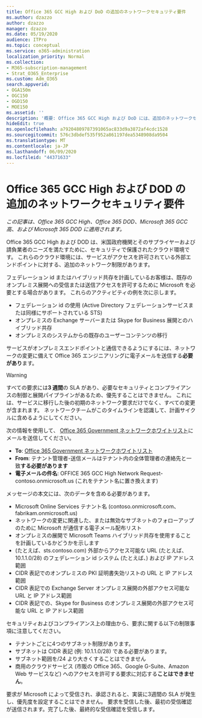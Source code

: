 ```yaml
---
title: Office 365 GCC High および DoD の追加のネットワークセキュリティ要件
ms.author: dzazzo
author: dzazzo
manager: dzazzo
ms.date: 05/19/2020
audience: ITPro
ms.topic: conceptual
ms.service: o365-administration
localization_priority: Normal
ms.collection:
- M365-subscription-management
- Strat_O365_Enterprise
ms.custom: Adm_O365
search.appverid:
- OGA150m
- OGC150
- OGD150
- MOE150
ms.assetid: ''
description: '概要: Office 365 GCC High および DoD には、追加のネットワークセキュリティ要件があります。'
hideEdit: true
ms.openlocfilehash: a79204809787391065ac833d9a3872af4cdc1528
ms.sourcegitcommit: 576c3dbdef535f952a861197dea5348908da9504
ms.translationtype: MT
ms.contentlocale: ja-JP
ms.lasthandoff: 06/09/2020
ms.locfileid: "44371633"
---
```

# <a name="additional-network-security-requirements-for-office-365-gcc-high-and-dod"></a>Office 365 GCC High および DOD の追加のネットワークセキュリティ要件

*この記事は、Office 365 GCC High、Office 365 DOD、Microsoft 365 GCC 高、および Microsoft 365 DOD に適用されます。*

Office 365 GCC High および DOD は、米国政府機関とそのサプライヤーおよび請負業者のニーズを満たすために、セキュリティで保護されたクラウド環境です。  これらのクラウド環境には、サービスがアクセスを許可されている外部エンドポイントに対する、追加のネットワーク制限があります。

フェデレーション id またはハイブリッド共存を計画しているお客様は、既存のオンプレミス展開への受信または送信アクセスを許可するために Microsoft を必要とする場合があります。  これらのアクティビティの例を次に示します。

* フェデレーション id の使用 (Active Directory フェデレーションサービスまたは同様にサポートされている STS)
* オンプレミスの Exchange サーバーまたは Skype for Business 展開とのハイブリッド共存
* オンプレミスのシステムからの既存のユーザーコンテンツの移行

サービスがオンプレミスエンドポイントと通信できるようにするには、ネットワークの変更に備えて Office 365 エンジニアリングに電子メールを送信する**必要があり**ます。

> [!WARNING]
> すべての要求には**3 週間**の SLA があり、必要なセキュリティとコンプライアンスの制御と展開パイプラインがあるため、優先することはできません。  これには、サービスに移行した後の初期のネットワーク要求だけでなく、すべての変更が含まれます。  ネットワークチームがこのタイムラインを認識して、計画サイクルに含めるようにしてください。

次の情報を使用して、 [Office 365 Government ネットワークホワイトリスト](mailto:o365gwlt@microsoft.com)にメールを送信してください。

* **To**: [Office 365 Government ネットワークホワイトリスト](mailto:o365gwlt@microsoft.com)
* **From**: テナント管理者-送信メールはテナント内の全体管理者の連絡先と一致**する必要があります**
* **電子メールの件名**: OFFICE 365 GCC High Network Request-contoso.onmicrosoft.us (これをテナント名に置き換えます)

メッセージの本文には、次のデータを含める必要があります。

* Microsoft Online Services テナント名 (contoso.onmicrosoft.com、fabrikam.onmicrosoft.us)
* ネットワークの変更に関連した、または無効なサブネットのフォローアップのために Microsoft が通信する電子メール配布リスト
* オンプレミスの展開で Microsoft Teams ハイブリッド共存を使用することを計画しているかどうかを示します
* (たとえば、sts.contoso.com) 外部からアクセス可能な URL (たとえば、10.1.1.0/28) のフェデレーション id システム (たとえば、) および IP アドレス範囲
* CIDR 表記でのオンプレミスの PKI 証明書失効リストの URL と IP アドレス範囲
* CIDR 表記での Exchange Server オンプレミス展開の外部アクセス可能な URL と IP アドレス範囲
* CIDR 表記での、Skype for Business のオンプレミス展開の外部アクセス可能な URL と IP アドレス範囲

セキュリティおよびコンプライアンス上の理由から、要求に関する以下の制限事項に注意してください。

* テナントごとに4つのサブネット制限があります。
* サブネットは CIDR 表記 (例: 10.1.1.0/28) である必要があります。
* サブネット範囲を/24 より大きくすることはできません
* 商用のクラウドサービス (市販の Office 365、Google G-Suite、Amazon Web サービスなど) へのアクセスを許可する要求に対応する**ことはできません**。

要求が Microsoft によって受信され、承認されると、実装に3週間の SLA が発生し、優先度を設定することはできません。  要求を受信した後、最初の受信確認が送信されます。完了した後、最終的な受信確認を受信します。
